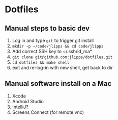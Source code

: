 # Dotfiles

## Manual steps to basic dev

1. Log in and type `git` to trigger git install
1. `mkdir -p ~/code/jlipps && cd code/jlipps`
1. Add correct SSH key to ~/.ssh/id_rsa*
1. `git clone git@github.com:jlipps/dotfiles.git`
1. `cd dotfiles && make shell`
1. exit and re-log-in with new shell, get back to dir

## Manual software install on a Mac

1. Xcode
1. Android Studio
1. IntelliJ?
1. Screens Connect (for remote vnc)

